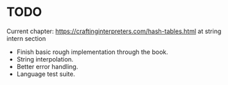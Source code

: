 # TODO

Current chapter: <https://craftinginterpreters.com/hash-tables.html> at string intern section

- Finish basic rough implementation through the book.
- String interpolation.
- Better error handling.
- Language test suite.
